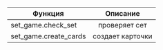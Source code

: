 | Функция                 | Описание        |
| ----------------------- |:---------------:|
| set_game.check_set      | проверяет сет   |
| set_game.create_cards   | создает карточки|
